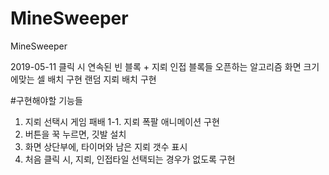 # MineSweeper
MineSweeper

2019-05-11
클릭 시 연속된 빈 블록 + 지뢰 인접 블록들 오픈하는 알고리즘
화면 크기에맞는 셀 배치 구현
랜덤 지뢰 배치 구현



#구현해야할 기능들
1. 지뢰 선택시 게임 패배
 1-1. 지뢰 폭팔 애니메이션 구현
2. 버튼을 꾹 누르면, 깃발 설치
3. 화면 상단부에, 타이머와 남은 지뢰 갯수 표시
4. 처음 클릭 시, 지뢰, 인접타일 선택되는 경우가 없도록 구현
